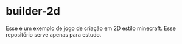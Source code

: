 # builder-2d
Esse é um exemplo de jogo de criação em 2D estilo minecraft. Esse repositório serve apenas para estudo.
